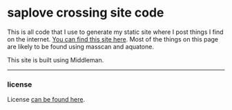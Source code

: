 # saplove crossing site code

This is all code that I use to generate my static site where I
post things I find on the internet. [You can find this site
here]("https://crossing.nekoweb.org/"). Most of the things on this
page are likely to be found using masscan and aquatone.

This site is built using Middleman.

---

### license

License [can be found here](LICENSE.txt).
